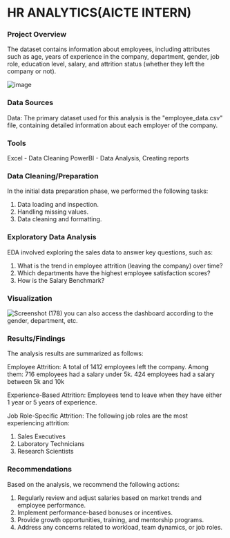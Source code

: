 # HR ANALYTICS(AICTE INTERN)

### Project Overview
The dataset contains information about employees, including attributes such as age, years of experience in the company, department, gender, job role, education level, salary, and attrition status (whether they left the company or not).

![image](https://github.com/nishantsingha13/Data-Analysis/assets/103675762/3394b72d-3422-4869-98b9-c75a58814a28)


### Data Sources
Data: The primary dataset used for this analysis is the "employee_data.csv" file, containing detailed information about each employer of  the company.

### Tools
Excel - Data Cleaning
PowerBI - Data Analysis, Creating reports

### Data Cleaning/Preparation
In the initial data preparation phase, we performed the following tasks:
1. Data loading and inspection.
2. Handling missing values.
3. Data cleaning and formatting.

### Exploratory Data Analysis
EDA involved exploring the sales data to answer key questions, such as:
1. What is the trend in employee attrition (leaving the company) over time?
2. Which departments have the highest employee satisfaction scores?
3. How is the Salary Benchmark?


### Visualization

![Screenshot (178)](https://github.com/nishantsingha13/Data-Analysis/assets/103675762/c4a8fb34-09ef-4507-95b9-3db2c88e7652)
you can also access the dashboard according to the gender, department, etc.

### Results/Findings
The analysis results are summarized as follows:

Employee Attrition:
A total of 1412 employees left the company.
Among them:
716 employees had a salary under 5k.
424 employees had a salary between 5k and 10k

Experience-Based Attrition:
Employees tend to leave when they have either 1 year or 5 years of experience.

Job Role-Specific Attrition:
The following job roles are the most experiencing attrition:
1. Sales Executives
2. Laboratory Technicians
3. Research Scientists

   
### Recommendations
Based on the analysis, we recommend the following actions:
1. Regularly review and adjust salaries based on market trends and employee performance.
2. Implement performance-based bonuses or incentives.
3. Provide growth opportunities, training, and mentorship programs.
4. Address any concerns related to workload, team dynamics, or job roles.

